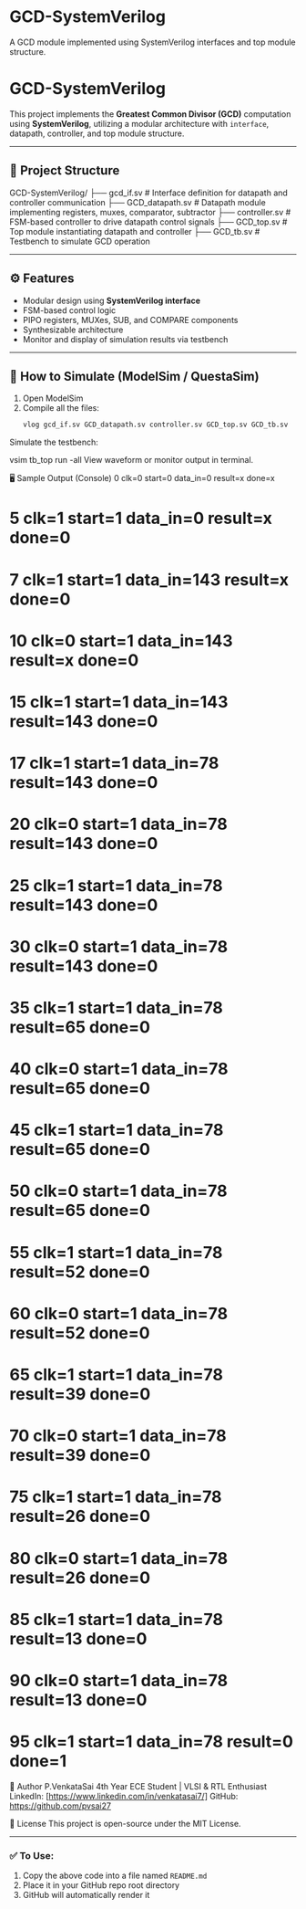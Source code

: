 # GCD-SystemVerilog
A GCD module implemented using SystemVerilog interfaces and top module structure.
# GCD-SystemVerilog

This project implements the **Greatest Common Divisor (GCD)** computation using **SystemVerilog**, utilizing a modular architecture with `interface`, datapath, controller, and top module structure.

---

## 📁 Project Structure

GCD-SystemVerilog/
├── gcd_if.sv # Interface definition for datapath and controller communication
├── GCD_datapath.sv # Datapath module implementing registers, muxes, comparator, subtractor
├── controller.sv # FSM-based controller to drive datapath control signals
├── GCD_top.sv # Top module instantiating datapath and controller
├── GCD_tb.sv # Testbench to simulate GCD operation


---

## ⚙️ Features

- Modular design using **SystemVerilog interface**
- FSM-based control logic
- PIPO registers, MUXes, SUB, and COMPARE components
- Synthesizable architecture
- Monitor and display of simulation results via testbench

---

## 🧪 How to Simulate (ModelSim / QuestaSim)

1. Open ModelSim
2. Compile all the files:
   ```tcl
   vlog gcd_if.sv GCD_datapath.sv controller.sv GCD_top.sv GCD_tb.sv
Simulate the testbench:

vsim tb_top
run -all
View waveform or monitor output in terminal.

🖥️ Sample Output (Console)
  0 clk=0 start=0 data_in=0 result=x done=x
#                    5 clk=1 start=1 data_in=0 result=x done=0
#                    7 clk=1 start=1 data_in=143 result=x done=0
#                   10 clk=0 start=1 data_in=143 result=x done=0
#                   15 clk=1 start=1 data_in=143 result=143 done=0
#                   17 clk=1 start=1 data_in=78 result=143 done=0
#                   20 clk=0 start=1 data_in=78 result=143 done=0
#                   25 clk=1 start=1 data_in=78 result=143 done=0
#                   30 clk=0 start=1 data_in=78 result=143 done=0
#                   35 clk=1 start=1 data_in=78 result=65 done=0
#                   40 clk=0 start=1 data_in=78 result=65 done=0
#                   45 clk=1 start=1 data_in=78 result=65 done=0
#                   50 clk=0 start=1 data_in=78 result=65 done=0
#                   55 clk=1 start=1 data_in=78 result=52 done=0
#                   60 clk=0 start=1 data_in=78 result=52 done=0
#                   65 clk=1 start=1 data_in=78 result=39 done=0
#                   70 clk=0 start=1 data_in=78 result=39 done=0
#                   75 clk=1 start=1 data_in=78 result=26 done=0
#                   80 clk=0 start=1 data_in=78 result=26 done=0
#                   85 clk=1 start=1 data_in=78 result=13 done=0
#                   90 clk=0 start=1 data_in=78 result=13 done=0
#                   95 clk=1 start=1 data_in=78 result=0 done=1
🙋 Author
P.VenkataSai
4th Year ECE Student | VLSI & RTL Enthusiast
LinkedIn: [https://www.linkedin.com/in/venkatasai7/]
GitHub: https://github.com/pvsai27

📌 License
This project is open-source under the MIT License.


---

### ✅ To Use:
1. Copy the above code into a file named `README.md`
2. Place it in your GitHub repo root directory
3. GitHub will automatically render it
